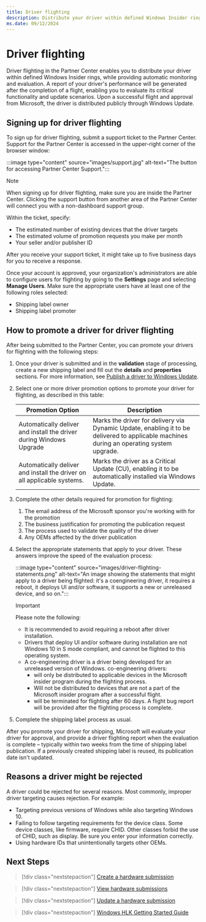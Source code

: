 ```yaml
---
title: Driver flighting
description: Distribute your driver within defined Windows Insider rings. Driver flighting provides automatic monitoring and evaluation.
ms.date: 09/12/2024
---
```


# Driver flighting

Driver flighting in the Partner Center enables you to distribute your driver within defined Windows Insider rings, while providing automatic monitoring and evaluation. A report of your driver's performance will be generated after the completion of a flight, enabling you to evaluate its critical functionality and update scenarios. Upon a successful flight and approval from Microsoft, the driver is distributed publicly through Windows Update.

## Signing up for driver flighting

To sign up for driver flighting, submit a support ticket to the Partner Center. Support for the Partner Center is accessed in the upper-right corner of the browser window:

:::image type="content" source="images/support.jpg" alt-text="The button for accessing Partner Center Support.":::

> [!NOTE]
> When signing up for driver flighting, make sure you are inside the Partner Center. Clicking the support button from another area of the Partner Center will connect you with a non-dashboard support group.

Within the ticket, specify:

- The estimated number of existing devices that the driver targets
- The estimated volume of promotion requests you make per month
- Your seller and/or publisher ID

After you receive your support ticket, it might take up to five business days for you to receive a response.

Once your account is approved, your organization's administrators are able to configure users for flighting by going to the **Settings** page and selecting **Manage Users**. Make sure the appropriate users have at least one of the following roles selected:

- Shipping label owner
- Shipping label promoter

## How to promote a driver for driver flighting

After being submitted to the Partner Center, you can promote your drivers for flighting with the following steps:

1. Once your driver is submitted and in the **validation** stage of processing, create a new shipping label and fill out the **details** and **properties** sections. For more information, see [Publish a driver to Windows Update](./publish-a-driver-to-windows-update.md).

1. Select one or more driver promotion options to promote your driver for flighting, as described in this table:

   | Promotion Option | Description |
   |--|--|
   | Automatically deliver and install the driver during Windows Upgrade | Marks the driver for delivery via Dynamic Update, enabling it to be delivered to applicable machines during an operating system upgrade. |
   | Automatically deliver and install the driver on all applicable systems. | Marks the driver as a Critical Update (CU), enabling it to be automatically installed via Windows Update. |

1. Complete the other details required for promotion for flighting:

   1. The email address of the Microsoft sponsor you're working with for the promotion
   1. The business justification for promoting the publication request
   1. The process used to validate the quality of the driver
   1. Any OEMs affected by the driver publication

1. Select the appropriate statements that apply to your driver. These answers improve the speed of the evaluation process:

   :::image type="content" source="images/driver-flighting-statements.png" alt-text="An image showing the statements that might apply to a driver being flighted: it's a coengineering driver, it requires a reboot, it deploys UI and/or software, it supports a new or unreleased device, and so on.":::

   > [!IMPORTANT]
   > Please note the following:
   > - It is recommended to avoid requiring a reboot after driver installation.
   > - Drivers that deploy UI and/or software during installation are not Windows 10 in S mode compliant, and cannot be flighted to this operating system.
   > - A co-engineering driver is a driver being developed for an unreleased version of Windows. co-engineering drivers:
   >   - will only be distributed to applicable devices in the Microsoft insider program during the flighting process.
   >   - Will not be distributed to devices that are not a part of the Microsoft insider program after a successful flight.
   >   - will be terminated for flighting after 60 days. A flight bug report will be provided after the flighting process is complete.

1. Complete the shipping label process as usual.

After you promote your driver for shipping, Microsoft will evaluate your driver for approval, and provide a driver flighting report when the evaluation is complete – typically within two weeks from the time of shipping label publication. If a previously created shipping label is reused, its publication date isn't updated.

## Reasons a driver might be rejected

A driver could be rejected for several reasons. Most commonly, improper driver targeting causes rejection. For example:

- Targeting previous versions of Windows while also targeting Windows 10.
- Failing to follow targeting requirements for the device class. Some device classes, like firmware, require CHID. Other classes forbid the use of CHID, such as display. Be sure you enter your information correctly.
- Using hardware IDs that unintentionally targets other OEMs.

## Next Steps

> [!div class="nextstepaction"]
> [Create a hardware submission](hardware-submission-create.md)

> [!div class="nextstepaction"]
> [View hardware submissions](hardware-submissions-view.md)

> [!div class="nextstepaction"]
> [Update a hardware submission](hardware-submission-update.md)

> [!div class="nextstepaction"]
> [Windows HLK Getting Started Guide](/windows-hardware/test/hlk/getstarted/windows-hlk-getting-started)
